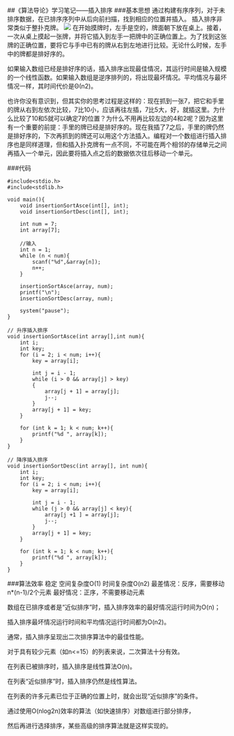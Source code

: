 ##《算法导论》学习笔记——插入排序
###基本思想
通过构建有序序列，对于未排序数据，在已排序序列中从后向前扫描，找到相应的位置并插入。
插入排序非常类似于整扑克牌。
![](http://images.cnblogs.com/cnblogs_com/fanyong/201203/201203231351384785.png)
在开始摸牌时，左手是空的，牌面朝下放在桌上。接着，一次从桌上摸起一张牌，并将它插入到左手一把牌中的正确位置上。为了找到这张牌的正确位置，要将它与手中已有的牌从右到左地进行比较。无论什么时候，左手中的牌都是排好序的。

如果输入数组已经是排好序的话，插入排序出现最佳情况，其运行时间是输入规模的一个线性函数。如果输入数组是逆序排列的，将出现最坏情况。平均情况与最坏情况一样，其时间代价是Θ(n2)。

也许你没有意识到，但其实你的思考过程是这样的：现在抓到一张7，把它和手里的牌从右到左依次比较，7比10小，应该再往左插，7比5大，好，就插这里。为什么比较了10和5就可以确定7的位置？为什么不用再比较左边的4和2呢？因为这里有一个重要的前提：手里的牌已经是排好序的。现在我插了7之后，手里的牌仍然是排好序的，下次再抓到的牌还可以用这个方法插入。编程对一个数组进行插入排序也是同样道理，但和插入扑克牌有一点不同，不可能在两个相邻的存储单元之间再插入一个单元，因此要将插入点之后的数据依次往后移动一个单元。

###代码

    #include<stdio.h>
    #include<stdlib.h>

    void main(){
        void insertionSortAsce(int[], int);
        void insertionSortDesc(int[], int);

        int num = 7;
        int array[7];

        //输入
        int n = 1;
        while (n < num){
            scanf("%d",&array[n]);
            n++;
        }

        insertionSortAsce(array, num);
        printf("\n");
        insertionSortDesc(array, num);

        system("pause");
    }

    // 升序插入排序
    void insertionSortAsce(int array[],int num){
        int i;
        int key;
        for (i = 2; i < num; i++){
            key = array[i];

            int j = i - 1;
            while (i > 0 && array[j] > key)
            {
                array[j + 1] = array[j];
                j--;
            }
            array[j + 1] = key;
        }

        for (int k = 1; k < num; k++){
            printf("%d ", array[k]);
        }
    }

    // 降序插入排序
    void insertionSortDesc(int array[], int num){
        int i;
        int key;
        for (i = 2; i < num; i++){
            key = array[i];

            int j = i - 1;
            while (j > 0 && array[j] < key){
                array[j +1 ] = array[j];
                j--;
            }
            array[j + 1] = key;
        }

        for (int k = 1; k < num; k++){
            printf("%d ", array[k]);
        }
    }


###算法效率
稳定 
空间复杂度O(1) 
时间复杂度O(n2) 
最差情况：反序，需要移动n*(n-1)/2个元素 
最好情况：正序，不需要移动元素

数组在已排序或者是“近似排序”时，插入排序效率的最好情况运行时间为O(n)；

插入排序最坏情况运行时间和平均情况运行时间都为O(n2)。

通常，插入排序呈现出二次排序算法中的最佳性能。

对于具有较少元素（如n<=15）的列表来说，二次算法十分有效。

在列表已被排序时，插入排序是线性算法O(n)。

在列表“近似排序”时，插入排序仍然是线性算法。

在列表的许多元素已位于正确的位置上时，就会出现“近似排序”的条件。

通过使用O(nlog2n)效率的算法（如快速排序）对数组进行部分排序，

然后再进行选择排序，某些高级的排序算法就是这样实现的。
